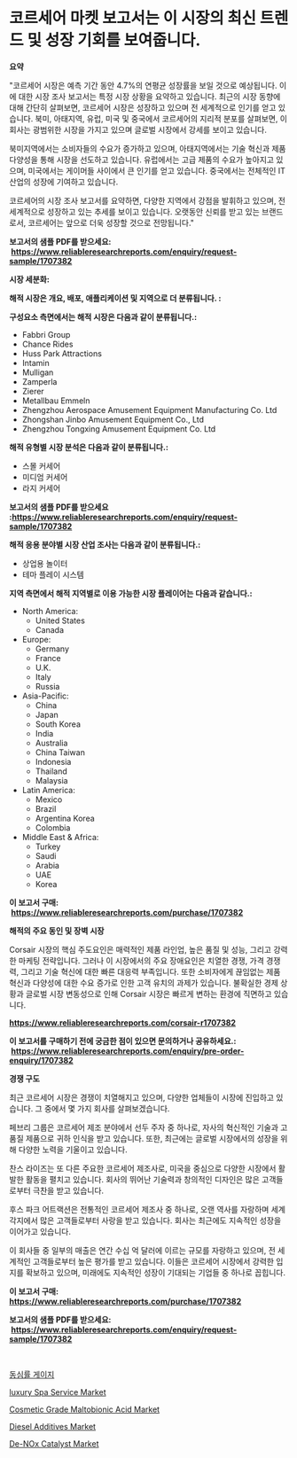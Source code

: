 <p><h1>코르세어 마켓 보고서는 이 시장의 최신 트렌드 및 성장 기회를 보여줍니다.</h1></p><p><strong>요약</strong></p>
<p><p>"코르세어 시장은 예측 기간 동안 4.7%의 연평균 성장률을 보일 것으로 예상됩니다. 이에 대한 시장 조사 보고서는 특정 시장 상황을 요약하고 있습니다. 최근의 시장 동향에 대해 간단히 살펴보면, 코르세어 시장은 성장하고 있으며 전 세계적으로 인기를 얻고 있습니다. 북미, 아태지역, 유럽, 미국 및 중국에서 코르세어의 지리적 분포를 살펴보면, 이 회사는 광범위한 시장을 가지고 있으며 글로벌 시장에서 강세를 보이고 있습니다. </p><p>북미지역에서는 소비자들의 수요가 증가하고 있으며, 아태지역에서는 기술 혁신과 제품 다양성을 통해 시장을 선도하고 있습니다. 유럽에서는 고급 제품의 수요가 높아지고 있으며, 미국에서는 게이머들 사이에서 큰 인기를 얻고 있습니다. 중국에서는 전체적인 IT 산업의 성장에 기여하고 있습니다.</p><p>코르세어의 시장 조사 보고서를 요약하면, 다양한 지역에서 강점을 발휘하고 있으며, 전 세계적으로 성장하고 있는 추세를 보이고 있습니다. 오랫동안 신뢰를 받고 있는 브랜드로서, 코르세어는 앞으로 더욱 성장할 것으로 전망됩니다."</p></p>
<p><strong>보고서의 샘플 PDF를 받으세요: &nbsp;<a href="https://www.reliableresearchreports.com/enquiry/request-sample/1707382">https://www.reliableresearchreports.com/enquiry/request-sample/1707382</a></strong></p>
<p><strong>시장 세분화:</strong></p>
<p><strong> 해적 시장은 개요, 배포, 애플리케이션 및 지역으로 더 분류됩니다. :</strong></p>
<p><strong>구성요소 측면에서는 해적 시장은 다음과 같이 분류됩니다.:</strong></p>
<p><ul><li>Fabbri Group</li><li>Chance Rides</li><li>Huss Park Attractions</li><li>Intamin</li><li>Mulligan</li><li>Zamperla</li><li>Zierer</li><li>Metallbau Emmeln</li><li>Zhengzhou Aerospace Amusement Equipment Manufacturing Co. Ltd</li><li>Zhongshan Jinbo Amusement Equipment Co., Ltd</li><li>Zhengzhou Tongxing Amusement Equipment Co. Ltd</li></ul></p>
<p><strong> 해적 유형별 시장 분석은 다음과 같이 분류됩니다.:</strong></p>
<p><ul><li>스몰 커세어</li><li>미디엄 커세어</li><li>라지 커세어</li></ul></p>
<p><strong>보고서의 샘플 PDF를 받으세요 :<a href="https://www.reliableresearchreports.com/enquiry/request-sample/1707382">https://www.reliableresearchreports.com/enquiry/request-sample/1707382</a></strong></p>
<p><strong> 해적 응용 분야별 시장 산업 조사는 다음과 같이 분류됩니다.:</strong></p>
<p><ul><li>상업용 놀이터</li><li>테마 플레이 시스템</li></ul></p>
<p><strong>지역 측면에서 해적 지역별로 이용 가능한 시장 플레이어는 다음과 같습니다.:</strong></p>
<p><ul>
    <li>
        North America:
        <ul>
            <li>United States</li>
            <li>Canada</li>
        </ul>
    </li>
    <li>
        Europe:
        <ul>
            <li>Germany</li>
            <li>France</li>
            <li>U.K.</li>
            <li>Italy</li>
            <li>Russia</li>
        </ul>
    </li>
    <li>
        Asia-Pacific:
        <ul>
            <li>China</li>
            <li>Japan</li>
            <li>South Korea</li>
            <li>India</li>
            <li>Australia</li>
            <li>China Taiwan</li>
            <li>Indonesia</li>
            <li>Thailand</li>
            <li>Malaysia</li>
        </ul>
    </li>
    <li>
        Latin America:
        <ul>
            <li>Mexico</li>
            <li>Brazil</li>
            <li>Argentina Korea</li>
            <li>Colombia</li>
        </ul>
    </li>
    <li>
        Middle East & Africa:
        <ul>
            <li>Turkey</li>
            <li>Saudi</li>
            <li>Arabia</li>
            <li>UAE</li>
            <li>Korea</li>
        </ul>
    </li>
    </ul></p>
<p><strong>이 보고서 구매: &nbsp;<a href="https://www.reliableresearchreports.com/purchase/1707382">https://www.reliableresearchreports.com/purchase/1707382</a></strong></p>
<p><strong>해적의 주요 동인 및 장벽 시장</strong></p>
<p><p>Corsair 시장의 핵심 주도요인은 매력적인 제품 라인업, 높은 품질 및 성능, 그리고 강력한 마케팅 전략입니다. 그러나 이 시장에서의 주요 장애요인은 치열한 경쟁, 가격 경쟁력, 그리고 기술 혁신에 대한 빠른 대응력 부족입니다. 또한 소비자에게 끊임없는 제품 혁신과 다양성에 대한 수요 증가로 인한 고객 유치의 과제가 있습니다. 불확실한 경제 상황과 글로벌 시장 변동성으로 인해 Corsair 시장은 빠르게 변하는 환경에 직면하고 있습니다.</p></p>
<p><strong><a href="https://www.reliableresearchreports.com/corsair-r1707382">https://www.reliableresearchreports.com/corsair-r1707382</a></strong></p>
<p><strong>이 보고서를 구매하기 전에 궁금한 점이 있으면 문의하거나 공유하세요.: &nbsp;<a href="https://www.reliableresearchreports.com/enquiry/pre-order-enquiry/1707382">https://www.reliableresearchreports.com/enquiry/pre-order-enquiry/1707382</a></strong></p>
<p><strong>경쟁 구도</strong></p>
<p><p>최근 코르세어 시장은 경쟁이 치열해지고 있으며, 다양한 업체들이 시장에 진입하고 있습니다. 그 중에서 몇 가지 회사를 살펴보겠습니다.</p><p>페브리 그룹은 코르세어 제조 분야에서 선두 주자 중 하나로, 자사의 혁신적인 기술과 고품질 제품으로 귀하 인식을 받고 있습니다. 또한, 최근에는 글로벌 시장에서의 성장을 위해 다양한 노력을 기울이고 있습니다.</p><p>찬스 라이즈는 또 다른 주요한 코르세어 제조사로, 미국을 중심으로 다양한 시장에서 활발한 활동을 펼치고 있습니다. 회사의 뛰어난 기술력과 창의적인 디자인은 많은 고객들로부터 극찬을 받고 있습니다.</p><p>후스 파크 어트랙션은 전통적인 코르세어 제조사 중 하나로, 오랜 역사를 자랑하며 세계 각지에서 많은 고객들로부터 사랑을 받고 있습니다. 회사는 최근에도 지속적인 성장을 이어가고 있습니다.</p><p>이 회사들 중 일부의 매출은 연간 수십 억 달러에 이르는 규모를 자랑하고 있으며, 전 세계적인 고객들로부터 높은 평가를 받고 있습니다. 이들은 코르세어 시장에서 강력한 입지를 확보하고 있으며, 미래에도 지속적인 성장이 기대되는 기업들 중 하나로 꼽힙니다.</p></p>
<p><strong>이 보고서 구매: &nbsp; <a href="https://www.reliableresearchreports.com/purchase/1707382">https://www.reliableresearchreports.com/purchase/1707382</a></strong></p>
<p><strong>보고서의 샘플 PDF를 받으세요: &nbsp;<a href="https://www.reliableresearchreports.com/enquiry/request-sample/1707382">https://www.reliableresearchreports.com/enquiry/request-sample/1707382</a></strong><strong></strong></p>
<p>&nbsp;</p>
<p><p><a href="https://github.com/KellyLyncyh543964/Market-Research-Report-List-1/blob/main/358785023505.md">동심률 게이지</a></p><p><a href="https://github.com/luckyshygirl/Market-Research-Report-List-4/blob/main/luxury-spa-service-market.md">luxury Spa Service Market</a></p><p><a href="https://www.linkedin.com/pulse/cosmetic-grade-maltobionic-acid-market-insights-players-forecast-jh5se?trackingId=K5pyQX70GvrLAnpxEWbCJg%3D%3D">Cosmetic Grade Maltobionic Acid Market</a></p><p><a href="https://issuu.com/reportprime-2/docs/diesel-additives-market-size-2030.pptx">Diesel Additives Market</a></p><p><a href="https://www.linkedin.com/pulse/de-nox-catalyst-market-size-examines-its-scope-primary-focus-growth-pfite?trackingId=OO78X1FxDu%2BwB1ADm1cNiA%3D%3D">De-NOx Catalyst Market</a></p></p>